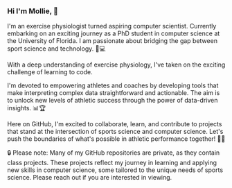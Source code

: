 ### Hi I'm Mollie, 👋

I'm an exercise physiologist turned aspiring computer scientist. Currently embarking on an exciting journey as a PhD student in computer science at the University of Florida. 
I am passionate about bridging the gap between sport science and technology. 🏃💻

With a deep understanding of exercise physiology, I've taken on the exciting challenge of learning to code.

I'm devoted to empowering athletes and coaches by developing tools that make interpreting complex data straightforward and actionable. The aim is to unlock new levels of athletic success through the power of data-driven insights. 📊🏆

Here on GitHub, I'm excited to collaborate, learn, and contribute to projects that stand at the intersection of sports science and computer science. Let's push the boundaries of what's possible in athletic performance together! 🚀🤝

🔒 Please note: Many of my GitHub repositories are private, as they contain class projects. These projects reflect my journey in learning and applying new skills in computer science, some tailored to the unique needs of sports science.  Please reach out if you are interested in viewing.

